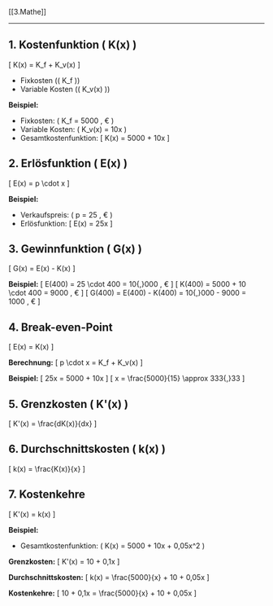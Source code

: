 [[3.Mathe]]
____
## 1. Kostenfunktion \( K(x) \)
\[ K(x) = K_f + K_v(x) \]
- Fixkosten (\( K_f \))
- Variable Kosten (\( K_v(x) \))

**Beispiel:**
- Fixkosten: \( K_f = 5000 \, € \)
- Variable Kosten: \( K_v(x) = 10x \)
- Gesamtkostenfunktion:
\[ K(x) = 5000 + 10x \]

## 2. Erlösfunktion \( E(x) \)
\[ E(x) = p \cdot x \]

**Beispiel:**
- Verkaufspreis: \( p = 25 \, € \)
- Erlösfunktion:
\[ E(x) = 25x \]

## 3. Gewinnfunktion \( G(x) \)
\[ G(x) = E(x) - K(x) \]

**Beispiel:**
\[ E(400) = 25 \cdot 400 = 10{,}000 \, € \]
\[ K(400) = 5000 + 10 \cdot 400 = 9000 \, € \]
\[ G(400) = E(400) - K(400) = 10{,}000 - 9000 = 1000 \, € \]

## 4. Break-even-Point
\[ E(x) = K(x) \]

**Berechnung:**
\[ p \cdot x = K_f + K_v(x) \]

**Beispiel:**
\[ 25x = 5000 + 10x \]
\[ x = \frac{5000}{15} \approx 333{,}33 \]

## 5. Grenzkosten \( K'(x) \)
\[ K'(x) = \frac{dK(x)}{dx} \]

## 6. Durchschnittskosten \( k(x) \)
\[ k(x) = \frac{K(x)}{x} \]

## 7. Kostenkehre
\[ K'(x) = k(x) \]

**Beispiel:**
- Gesamtkostenfunktion: \( K(x) = 5000 + 10x + 0,05x^2 \)

**Grenzkosten:**
\[ K'(x) = 10 + 0,1x \]

**Durchschnittskosten:**
\[ k(x) = \frac{5000}{x} + 10 + 0,05x \]

**Kostenkehre:**
\[ 10 + 0,1x = \frac{5000}{x} + 10 + 0,05x \]
